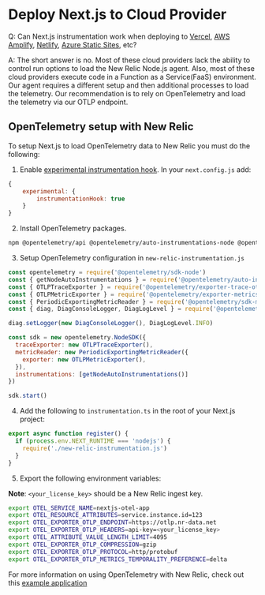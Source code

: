 # Deploy Next.js to Cloud Provider

Q: Can Next.js instrumentation work when deploying to [Vercel](https://vercel.com/frameworks/nextjs), [AWS Amplify](https://aws.amazon.com/amplify/), [Netlify](https://www.netlify.com/with/nextjs/), [Azure Static Sites](https://azure.microsoft.com/en-us/products/app-service/static), etc?

A: The short answer is no. Most of these cloud providers lack the ability to control run options to load the New Relic Node.js agent.  Also, most of these cloud providers execute code in a Function as a Service(FaaS) environment.  Our agent requires a different setup and then additional processes to load the telemetry.  Our recommendation is to rely on OpenTelemetry and load the telemetry via our OTLP endpoint.

## OpenTelemetry setup with New Relic

To setup Next.js to load OpenTelemetry data to New Relic you must do the following:

1. Enable [experimental instrumentation hook](https://nextjs.org/docs/app/building-your-application/optimizing/open-telemetry). In your `next.config.js` add:

```js
{
    experimental: {
        instrumentationHook: true
    }
}
```

2. Install OpenTelemetry packages.

```sh
npm @opentelemetry/api @opentelemetry/auto-instrumentations-node @opentelemetry/exporter-metrics-otlp-proto @opentelemetry/exporter-trace-otlp-proto @opentelemetry/sdk-metrics @opentelemetry/sdk-node @opentelemetry/sdk-trace-node"
```
3. Setup OpenTelemetry configuration in `new-relic-instrumentation.js` 

```js
const opentelemetry = require('@opentelemetry/sdk-node')
const { getNodeAutoInstrumentations } = require('@opentelemetry/auto-instrumentations-node')
const { OTLPTraceExporter } = require('@opentelemetry/exporter-trace-otlp-proto')
const { OTLPMetricExporter } = require('@opentelemetry/exporter-metrics-otlp-proto')
const { PeriodicExportingMetricReader } = require('@opentelemetry/sdk-metrics')
const { diag, DiagConsoleLogger, DiagLogLevel } = require('@opentelemetry/api')

diag.setLogger(new DiagConsoleLogger(), DiagLogLevel.INFO)

const sdk = new opentelemetry.NodeSDK({
  traceExporter: new OTLPTraceExporter(),
  metricReader: new PeriodicExportingMetricReader({
    exporter: new OTLPMetricExporter(),
  }),
  instrumentations: [getNodeAutoInstrumentations()]
})

sdk.start()
```

4. Add the following to `instrumentation.ts` in the root of your Next.js project:

```js
export async function register() {
  if (process.env.NEXT_RUNTIME === 'nodejs') {
    require('./new-relic-instrumentation.js')
  }
}
```

5. Export the following environment variables:

**Note**: `<your_license_key>` should be a New Relic ingest key.

```sh
export OTEL_SERVICE_NAME=nextjs-otel-app
export OTEL_RESOURCE_ATTRIBUTES=service.instance.id=123
export OTEL_EXPORTER_OTLP_ENDPOINT=https://otlp.nr-data.net
export OTEL_EXPORTER_OTLP_HEADERS=api-key=<your_license_key>
export OTEL_ATTRIBUTE_VALUE_LENGTH_LIMIT=4095
export OTEL_EXPORTER_OTLP_COMPRESSION=gzip
export OTEL_EXPORTER_OTLP_PROTOCOL=http/protobuf
export OTEL_EXPORTER_OTLP_METRICS_TEMPORALITY_PREFERENCE=delta
```

For more information on using OpenTelemetry with New Relic, check out this [example application](https://github.com/newrelic/newrelic-opentelemetry-examples/tree/7154872abd2bfd466fa77af4049b4189dcfff99f/getting-started-guides/javascript)


